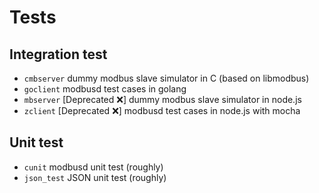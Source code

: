 # Tests

## Integration test

- `cmbserver` dummy modbus slave simulator in C (based on libmodbus)
- `goclient` modbusd test cases in golang
- `mbserver` [Deprecated :x:] dummy modbus slave simulator in node.js
- `zclient` [Deprecated :x:]  modbusd test cases in node.js with mocha

## Unit test

- `cunit` modbusd unit test  (roughly)
- `json_test` JSON unit test (roughly)